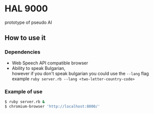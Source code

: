 # HAL 9000
prototype of pseudo AI

## How to use it
### Dependencies
 * Web Speech API compatible browser
 * Ability to speak Bulgarian,  
   however if you don't speak bulgarian you could use the `--lang` flag  
   example `ruby server.rb --lang <two-letter-country-code>`

### Example of use
```sh
$ ruby server.rb &
$ chromium-browser 'http://localhost:8000/'
```

